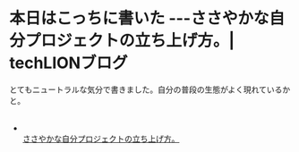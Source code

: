 # 本日はこっちに書いた ---ささやかな自分プロジェクトの立ち上げ方。| techLIONブログ
とてもニュートラルな気分で書きました。自分の普段の生態がよく現れているかと。<br />
<br />
<ul><li><br />
<a href="http://techlion.jp/archives/6398" target="_blank">ささやかな自分プロジェクトの立ち上げ方。</a><br />
</li></ul>
